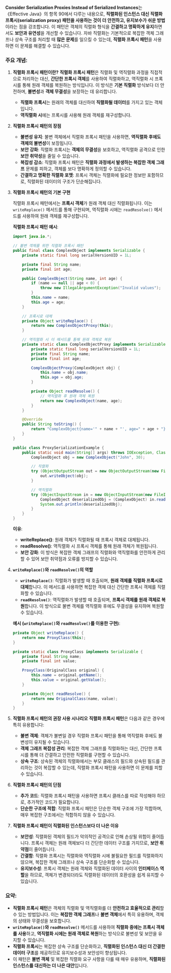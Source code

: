 **Consider Serialization Proxies Instead of Serialized Instances**는 《Effective Java》의 항목 90에서 다루는 내용으로, **직렬화된 인스턴스 대신 직렬화 프록시(serialization proxy) 패턴을 사용하는 것이 더 안전하고, 유지보수가 쉬운 방법**이라는 점을 강조합니다. 이 패턴은 객체의 직렬화 형식을 **간결하고 명확하게 유지**하면서도 **보안과 유연성**을 개선할 수 있습니다. 자바 직렬화는 기본적으로 복잡한 객체 그래프나 상속 구조를 처리할 때 **많은 문제**를 일으킬 수 있는데, **직렬화 프록시 패턴**을 사용하면 이 문제를 해결할 수 있습니다.

### 주요 개념:

1. **직렬화 프록시 패턴이란?**
   **직렬화 프록시 패턴**은 직렬화 및 역직렬화 과정을 직접적으로 처리하는 대신, **간단한 프록시 객체**를 사용하여 직렬화하고, 역직렬화 시 프록시를 통해 원래 객체를 복원하는 방식입니다. 이 방식은 **기본 직렬화** 방식보다 더 안전하며, **불변성**과 **객체 무결성**을 보장하는 데 유리합니다.

   - **직렬화 프록시**는 원래의 객체를 대신하여 **직렬화될 데이터**를 가지고 있는 객체입니다. 
   - **역직렬화 시**에는 프록시를 사용해 원래 객체를 재구성합니다.

2. **직렬화 프록시 패턴의 장점**
   - **불변성 유지**: 불변 객체에서 직렬화 프록시 패턴을 사용하면, **역직렬화 후에도 객체의 불변성**이 보장됩니다.
   - **보안 강화**: 직렬화 프록시는 **객체의 무결성**을 보호하고, 역직렬화 공격으로 인한 **보안 취약성**을 줄일 수 있습니다.
   - **복잡성 감소**: 직렬화 프록시 패턴은 **직렬화 과정에서 발생하는 복잡한 객체 그래프** 문제를 피하고, 객체를 보다 명확하게 정의할 수 있습니다.
   - **간결하고 명확한 직렬화 포맷**: 프록시 객체는 직렬화에 필요한 정보만 포함하므로, 직렬화된 데이터의 구조가 단순해집니다.

3. **직렬화 프록시 패턴의 기본 구현**

   직렬화 프록시 패턴에서는 **프록시 객체**가 원래 객체 대신 직렬화됩니다. 이는 `writeReplace()` 메서드를 통해 구현되며, 역직렬화 시에는 `readResolve()` 메서드를 사용하여 원래 객체를 재구성합니다.

   **직렬화 프록시 패턴 예시**:
   ```java
   import java.io.*;

   // 불변 객체를 위한 직렬화 프록시 패턴
   public final class ComplexObject implements Serializable {
       private static final long serialVersionUID = 1L;

       private final String name;
       private final int age;

       public ComplexObject(String name, int age) {
           if (name == null || age < 0) {
               throw new IllegalArgumentException("Invalid values");
           }
           this.name = name;
           this.age = age;
       }

       // 프록시로 대체
       private Object writeReplace() {
           return new ComplexObjectProxy(this);
       }

       // 역직렬화 시 이 메서드를 통해 원래 객체로 복원
       private static class ComplexObjectProxy implements Serializable {
           private static final long serialVersionUID = 1L;
           private final String name;
           private final int age;

           ComplexObjectProxy(ComplexObject obj) {
               this.name = obj.name;
               this.age = obj.age;
           }

           private Object readResolve() {
               // 역직렬화 후 원래 객체 복원
               return new ComplexObject(name, age);
           }
       }

       @Override
       public String toString() {
           return "ComplexObject{name='" + name + "', age=" + age + "}";
       }
   }

   public class ProxySerializationExample {
       public static void main(String[] args) throws IOException, ClassNotFoundException {
           ComplexObject obj = new ComplexObject("John", 30);

           // 직렬화
           try (ObjectOutputStream out = new ObjectOutputStream(new FileOutputStream("object.ser"))) {
               out.writeObject(obj);
           }

           // 역직렬화
           try (ObjectInputStream in = new ObjectInputStream(new FileInputStream("object.ser"))) {
               ComplexObject deserializedObj = (ComplexObject) in.readObject();
               System.out.println(deserializedObj);
           }
       }
   }
   ```

   **이유**:
   - **writeReplace()**: 원래 객체가 직렬화될 때 프록시 객체로 대체됩니다.
   - **readResolve()**: 역직렬화 시 프록시 객체를 통해 원래 객체가 복원됩니다.
   - **보안 강화**: 이 방식은 복잡한 객체 그래프의 직렬화와 역직렬화를 안전하게 관리할 수 있어 보안 취약점과 오류를 방지할 수 있습니다.

4. **`writeReplace()`와 `readResolve()`의 역할**
   - **`writeReplace()`**: 직렬화가 발생할 때 호출되며, **원래 객체를 직렬화 프록시로 대체**합니다. 이 메서드를 사용하면 복잡한 객체 대신 간단한 프록시 객체를 직렬화할 수 있습니다.
   - **`readResolve()`**: 역직렬화가 발생할 때 호출되며, **프록시 객체를 원래 객체로 복원**합니다. 이 방식으로 불변 객체를 역직렬화 후에도 무결성을 유지하며 복원할 수 있습니다.

   **예시 (`writeReplace()`와 `readResolve()`를 이용한 구현)**:
   ```java
   private Object writeReplace() {
       return new ProxyClass(this);
   }

   private static class ProxyClass implements Serializable {
       private final String name;
       private final int value;

       ProxyClass(OriginalClass original) {
           this.name = original.getName();
           this.value = original.getValue();
       }

       private Object readResolve() {
           return new OriginalClass(name, value);
       }
   }
   ```

5. **직렬화 프록시 패턴의 권장 사용 시나리오**
   **직렬화 프록시 패턴**은 다음과 같은 경우에 특히 유용합니다:
   - **불변 객체**: 객체가 불변일 경우 직렬화 프록시 패턴을 통해 역직렬화 후에도 불변성이 유지될 수 있습니다.
   - **객체 그래프 복잡성 관리**: 복잡한 객체 그래프를 직렬화하는 대신, 간단한 프록시를 통해 더 간결하고 안전한 직렬화를 구현할 수 있습니다.
   - **상속 구조**: 상속된 객체의 직렬화에서는 부모 클래스의 필드와 상속된 필드를 관리하는 것이 복잡할 수 있는데, 직렬화 프록시 패턴을 사용하면 이 문제를 피할 수 있습니다.

6. **직렬화 프록시 패턴의 단점**
   - **추가 코드**: 직렬화 프록시 패턴을 사용하면 프록시 클래스를 따로 작성해야 하므로, 추가적인 코드가 필요합니다.
   - **단순한 구조에 적합**: 직렬화 프록시 패턴은 단순한 객체 구조에 가장 적합하며, 매우 복잡한 구조에서는 적합하지 않을 수 있습니다.

7. **직렬화 프록시 패턴이 직렬화된 인스턴스보다 더 나은 이유**
   - **보안성**: 직렬화된 객체의 필드가 악의적인 공격으로 인해 손상될 위험이 줄어듭니다. 프록시 객체는 원래 객체보다 더 간단한 데이터 구조를 가지므로, **보안 취약점**이 줄어듭니다.
   - **간결함**: 직렬화 프록시는 직렬화와 역직렬화 시에 불필요한 필드를 직렬화하지 않으며, 복잡한 객체 그래프나 상속 구조를 단순화할 수 있습니다.
   - **유지보수성**: 프록시 객체는 원래 객체와 직렬화된 데이터 사이의 **인터페이스 역할**을 하므로, 객체가 변경되더라도 직렬화된 데이터의 호환성을 쉽게 유지할 수 있습니다.

### 요약:

- **직렬화 프록시 패턴**은 객체의 직렬화 및 역직렬화를 더 **안전하고 효율적으로 관리**할 수 있는 방법입니다. 이는 **복잡한 객체 그래프**나 **불변 객체**에서 특히 유용하며, 객체의 상태와 무결성을 보호합니다.
- **`writeReplace()`와 `readResolve()`** 메서드를 사용하여 **직렬화 중에는 프록시 객체를 사용**하고, **역직렬화 시에는 원래 객체로 복원**하는 방식으로 불변성 및 보안을 유지할 수 있습니다.
- **직렬화 프록시**는 복잡한 상속 구조를 단순화하고, **직렬화된 인스턴스 대신 더 간결한 데이터 구조**를 제공하므로 유지보수성과 보안성이 향상됩니다.
- 이 패턴은 **불변 객체** 및 복잡한 직렬화 요구 사항을 다룰 때 매우 유용하며, **직렬화된 인스턴스를 대신하는 더 나은 대안**입니다.

